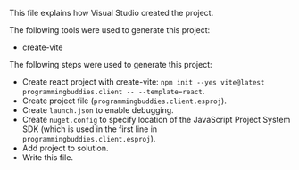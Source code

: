 This file explains how Visual Studio created the project.

The following tools were used to generate this project:
- create-vite

The following steps were used to generate this project:
- Create react project with create-vite: `npm init --yes vite@latest programmingbuddies.client -- --template=react`.
- Create project file (`programmingbuddies.client.esproj`).
- Create `launch.json` to enable debugging.
- Create `nuget.config` to specify location of the JavaScript Project System SDK (which is used in the first line in `programmingbuddies.client.esproj`).
- Add project to solution.
- Write this file.
